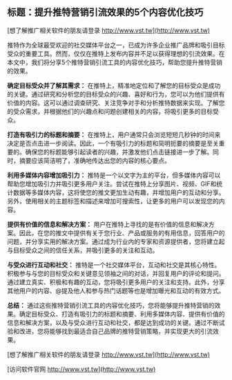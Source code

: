 ## **标题：提升推特营销引流效果的5个内容优化技巧**

[想了解推广相关软件的朋友请登录 http://www.vst.tw](http://www.vst.tw)

推特作为全球最受欢迎的社交媒体平台之一，已成为许多企业推广品牌和吸引目标受众的重要工具。然而，仅仅在推特上发布内容并不足以获得理想的引流效果。在本文中，我们将分享5个推特营销引流工具的内容优化技巧，帮助您提升推特营销的效果。

**确定目标受众并了解其需求：**
在推特上，精准地定位和了解您的目标受众是成功的关键。通过研究和分析您的目标受众的兴趣、喜好和行为，您可以为他们提供有价值的内容。这可以通过调查研究、关注竞争对手和分析推特数据来实现。了解您的受众需求，并根据他们的兴趣点和问题创建相关的内容，将吸引更多的目标受众。

**打造有吸引力的标题和摘要：**
在推特上，用户通常只会浏览短短几秒钟的时间来决定是否点击进一步阅读。因此，一个有吸引力的标题和简明扼要的摘要是至关重要的。确保您的标题能够引起读者的兴趣，并激发他们点击链接进一步了解。同时，摘要应该简洁明了，准确地传达出您的内容的核心要点。

**利用多媒体内容增加吸引力：**
推特是一个以文字为主的平台，但多媒体内容可以帮助您增加吸引力并吸引更多用户关注。尝试在推特上分享图片、视频、GIF和统计数据等多媒体内容，这将使您的推文更加生动有趣，并增加用户的互动和分享。另外，使用相关的主题标签和描述来增加可搜索性，让更多的用户可以发现您的内容。

**提供有价值的信息和解决方案：**
用户在推特上寻找的是有价值的信息和解决方案。因此，在您的推文中提供有关于您行业、产品或服务的有用信息，回答用户的问题，并分享实用的解决方案。通过成为行业内的专家和资源提供者，您将建立起与目标受众之间的信任关系，并吸引更多的关注和互动。

**与受众进行互动和社交：**
推特是一个社交媒体平台，互动和社交是其核心特性。积极参与与您的目标受众和关键意见领袖之间的对话，并回复用户的评论和提问。通过建立真实、积极和有趣的互动，您将吸引更多用户的关注和支持。此外，分享其他用户的内容、@提及他人和参与热门话题等也是增加曝光和互动的有效方式。

**总结：**
通过这些推特营销引流工具的内容优化技巧，您将能够提升推特营销的效果。确定目标受众、打造有吸引力的标题和摘要、利用多媒体内容、提供有价值的信息和解决方案，以及与受众进行互动和社交，都是达到成功的关键。通过不断试验和改进，您将能够找到最适合自己品牌的推特营销策略，并实现更大的引流效果。

[想了解推广相关软件的朋友请登录 http://www.vst.tw](http://www.vst.tw)


[访问软件官网 http://www.vst.tw](http://www.vst.tw)
